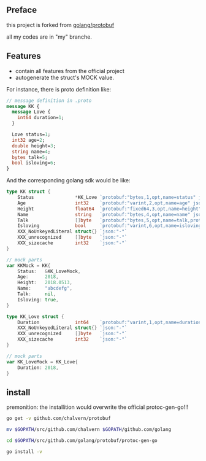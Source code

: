 ## Preface
this project is forked from [golang/protobuf](https://github.com/golang/protobuf)

all my codes are in "my" branche.

## Features

* contain all features from the official project
* autogenerate the struct's MOCK value.

For instance, there is proto definition like:

```proto
// message definition in .proto
message KK {
  message Love {
    int64 duration=1;
  }

  Love status=1;
  int32 age=2;
  double height=3;
  string name=4;
  bytes talk=5;
  bool isloving=6;
}
```

And the corresponding golang sdk would be like:
```go
type KK struct {
	Status               *KK_Love `protobuf:"bytes,1,opt,name=status" json:"status,omitempty"`
	Age                  int32    `protobuf:"varint,2,opt,name=age" json:"age,omitempty"`
	Height               float64  `protobuf:"fixed64,3,opt,name=height" json:"height,omitempty"`
	Name                 string   `protobuf:"bytes,4,opt,name=name" json:"name,omitempty"`
	Talk                 []byte   `protobuf:"bytes,5,opt,name=talk,proto3" json:"talk,omitempty"`
	Isloving             bool     `protobuf:"varint,6,opt,name=isloving" json:"isloving,omitempty"`
	XXX_NoUnkeyedLiteral struct{} `json:"-"`
	XXX_unrecognized     []byte   `json:"-"`
	XXX_sizecache        int32    `json:"-"`
}

// mock parts
var KKMock = KK{
	Status:   &KK_LoveMock,
	Age:      2018,
	Height:   2018.0513,
	Name:     "abcdefg",
	Talk:     nil,
	Isloving: true,
}

type KK_Love struct {
	Duration             int64    `protobuf:"varint,1,opt,name=duration" json:"duration,omitempty"`
	XXX_NoUnkeyedLiteral struct{} `json:"-"`
	XXX_unrecognized     []byte   `json:"-"`
	XXX_sizecache        int32    `json:"-"`
}

// mock parts
var KK_LoveMock = KK_Love{
	Duration: 2018,
}
```

## install

premonition: the installition would overwrite the official protoc-gen-go!!!

```bash
go get -v github.com/chalvern/protobuf

mv $GOPATH/src/github.com/chalvern $GOPATH/github.com/golang

cd $GOPATH/src/github.com/golang/protobuf/protoc-gen-go

go install -v
```